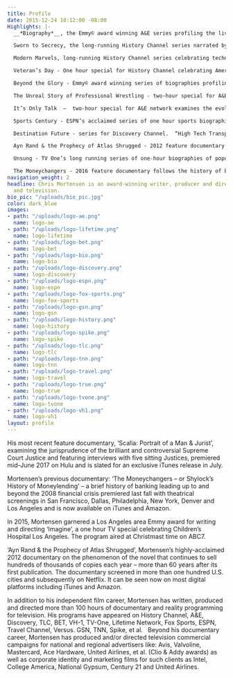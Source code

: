```yaml
---
title: Profile
date: 2015-12-24 18:12:00 -08:00
Highlights: |-
  __*Biography*__, the Emmy© award winning A&E series profiling the lives of history’s notable figures.  Multiple episodes including: “Red Baron - Master of the Sky”, “John Paul Jones”, “Field Marshall Bernard Montgomery”, “Andre the Giant” and “Herman Goering.”

  Sworn to Secrecy, the long-running History Channel series narrated by Charlton Heston. Episodes include: “The OSS”, “Roosevelt’s Spymasters”, “Vietnam - Johnson’s Battleground”, “CIA - Cold War,” “Architects of Desert Storm”, etc.

  Modern Marvels, long-running History Channel series celebrating technical achievements of the twentieth century.  Episodes include: “Radio - Out of Thin Air”, “Suez Canal”, “Aswan High Dam.”

  Veteran’s Day - One hour special for History Channel celebrating America’s veterans. Hosted by Jennifer Love Hewitt.

  Beyond the Glory - Emmy© award winning series of biographies profiling legendary athletes.  Episodes include: “Mike Ditka”, “Kobe Bryant”, “Lawrence Taylor”, “Brett Hull”, “Michael Irvin”, etc.

  The Unreal Story of Professional Wrestling - two-hour special for A&E network.  Narrated by Steve Allen.  Investigates the history of the circus-like sport, traces its roots back to 19th century traveling carnivals.

  It’s Only Talk  –  two-hour special for A&E network examines the evolution of TV talk shows from the advent of television up through today.  Interviews w/ Dick Caveat, Ed McMahon, Mike Wallace, Sam Donaldson, Jerry Springer, Maury Povich, Pat Sajack,  et al.

  Sports Century - ESPN’s acclaimed series of one hour sports biographies.  Episodes include: “Michelle Kwan”, “Peggy Fleming”, “O.J. Simpson.”

  Destination Future - series for Discovery Channel.  “High Tech Transport” examines future of commuting.

  Ayn Rand & the Prophecy of Atlas Shrugged - 2012 feature documentary examine the phenomenon of Rand’s novel continuing to sell half a million copies per year fifty years after publication.

  Unsung - TV One’s long running series of one-hour biographies of popular R&B performers is a perennial winner of the NAACP Image Award.  Episodes include: “The Temptations”, “Melba Moore”, “The O’Jays”, “The Manhattans” et al.

  The Moneychangers - 2016 feature documentary follows the history of banking from biblical times up to and including the 2008 financial crisis premieres in theaters this fall.
navigation_weight: 2
headline: Chris Mortensen is an award-winning writer, producer and director of film
  and television.
bio_pic: "/uploads/bio_pic.jpg"
color: dark_blue
images:
- path: "/uploads/logo-ae.png"
  name: logo-ae
- path: "/uploads/logo-lifetime.png"
  name: logo-lifetime
- path: "/uploads/logo-bet.png"
  name: logo-bet
- path: "/uploads/logo-bio.png"
  name: logo-bio
- path: "/uploads/logo-discovery.png"
  name: logo-discovery
- path: "/uploads/logo-espn.png"
  name: logo-espn
- path: "/uploads/logo-fox-sports.png"
  name: logo-fox-sports
- path: "/uploads/logo-gsn.png"
  name: logo-gsn
- path: "/uploads/logo-history.png"
  name: logo-history
- path: "/uploads/logo-spike.png"
  name: logo-spike
- path: "/uploads/logo-tlc.png"
  name: logo-tlc
- path: "/uploads/logo-tnn.png"
  name: logo-tnn
- path: "/uploads/logo-travel.png"
  name: logo-travel
- path: "/uploads/logo-true.png"
  name: logo-true
- path: "/uploads/logo-tvone.png"
  name: logo-tvone
- path: "/uploads/logo-vh1.png"
  name: logo-vh1
layout: profile
---
```


His most recent feature documentary, ‘Scalia: Portrait of a Man & Jurist’, examining the jurisprudence of the brilliant and controversial Supreme Court Justice and featuring interviews with five sitting Justices, premiered mid-June 2017 on Hulu and is slated for an exclusive iTunes release in July.

Mortensen’s previous documentary:  ‘The Moneychangers – or Shylock’s History of Moneylending’ – a brief history of banking leading up to and beyond the 2008 financial crisis premiered last fall with theatrical screenings in San Francisco, Dallas, Philadelphia, New York, Denver and Los Angeles and is now available on iTunes and Amazon.

In 2015, Mortensen garnered a Los Angeles area Emmy award for writing and directing ‘Imagine’, a one hour TV special celebrating Children’s Hospital Los Angeles. The program aired at Christmast time on ABC7.

‘Ayn Rand & the Prophecy of Atlas Shrugged’, Mortensen’s highly-acclaimed  2012 documentary on the phenomenon of the novel that continues to sell hundreds of thousands of copies each year – more than 60 years after its first publication. The documentary screened in more than one hundred U.S. cities and subsequently on Netflix. It can be seen now on most digital platforms including iTunes and Amazon.
 
In addition to his independent film career, Mortensen has written, produced and directed more than 100 hours of documentary and reality programming for television. His programs have appeared on History Channel, A&E, Discovery, TLC, BET, VH-1, TV-One, Lifetime Network, Fox Sports, ESPN, Travel Channel, Versus. GSN, TNN, Spike, et al.
 
Beyond his documentary career, Mortensen has produced and/or directed television commercial campaigns for national and regional advertisers like: Avis, Valvoline, Mastercard, Ace Hardware, United Airlines, et al. (Clio & Addy awards) as well as corporate identity and marketing films for such clients as Intel, College America, National Gypsum, Century 21 and United Airlines.
